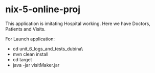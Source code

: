 # nix-5-online-proj
This application is imitating Hospital working. 
Here we have Doctors, Patients and Visits.

For Launch application:
* cd unit_6_logs_and_tests_dubina\
* mvn clean install
* cd target
* java -jar visitMaker.jar
